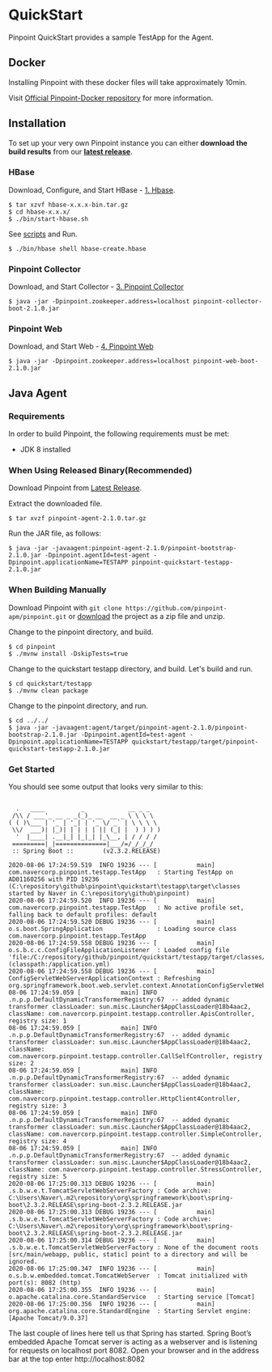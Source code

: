 # QuickStart
Pinpoint QuickStart provides a sample TestApp for the Agent.

## Docker
Installing Pinpoint with these docker files will take approximately 10min.

Visit [Official Pinpoint-Docker repository](https://github.com/pinpoint-apm/pinpoint-docker) for more information.

## Installation
To set up your very own Pinpoint instance you can either **download the build results** from our [**latest release**](https://github.com/pinpoint-apm/pinpoint/releases/latest).

### HBase
Download, Configure, and Start HBase - [1. Hbase](https://pinpoint-apm.github.io/pinpoint/installation.html#1-hbase).

~~~
$ tar xzvf hbase-x.x.x-bin.tar.gz
$ cd hbase-x.x.x/
$ ./bin/start-hbase.sh
~~~

See [scripts](https://github.com/pinpoint-apm/pinpoint/tree/master/hbase/scripts) and Run.

~~~
$ ./bin/hbase shell hbase-create.hbase
~~~

### Pinpoint Collector
Download, and Start Collector - [3. Pinpoint Collector](https://pinpoint-apm.github.io/pinpoint/installation.html#3-pinpoint-collector)

~~~
$ java -jar -Dpinpoint.zookeeper.address=localhost pinpoint-collector-boot-2.1.0.jar
~~~

### Pinpoint Web
Download, and Start Web - [4. Pinpoint Web](https://pinpoint-apm.github.io/pinpoint/installation.html#4-pinpoint-web)

~~~
$ java -jar -Dpinpoint.zookeeper.address=localhost pinpoint-web-boot-2.1.0.jar
~~~

## Java Agent

### Requirements
In order to build Pinpoint, the following requirements must be met:

* JDK 8 installed

### When Using Released Binary(Recommended) 
Download Pinpoint from [Latest Release](https://github.com/pinpoint-apm/pinpoint/releases/latest).

Extract the downloaded file.
~~~
$ tar xvzf pinpoint-agent-2.1.0.tar.gz
~~~

Run the JAR file, as follows:
~~~
$ java -jar -javaagent:pinpoint-agent-2.1.0/pinpoint-bootstrap-2.1.0.jar -Dpinpoint.agentId=test-agent -Dpinpoint.applicationName=TESTAPP pinpoint-quickstart-testapp-2.1.0.jar
~~~

### When Building Manually
Download Pinpoint with `git clone https://github.com/pinpoint-apm/pinpoint.git` or [download](https://github.com/pinpoint-apm/pinpoint/archive/master.zip) the project as a zip file and unzip.

Change to the pinpoint directory, and build.
~~~
$ cd pinpoint
$ ./mvnw install -DskipTests=true 
~~~

Change to the quickstart testapp directory, and build.
Let's build and run.
~~~
$ cd quickstart/testapp
$ ./mvnw clean package
~~~

Change to the pinpoint directory, and run.
~~~
$ cd ../../
$ java -jar -javaagent:agent/target/pinpoint-agent-2.1.0/pinpoint-bootstrap-2.1.0.jar -Dpinpoint.agentId=test-agent -Dpinpoint.applicationName=TESTAPP quickstart/testapp/target/pinpoint-quickstart-testapp-2.1.0.jar
~~~

### Get Started
You should see some output that looks very similar to this:
~~~

  .   ____          _            __ _ _
 /\\ / ___'_ __ _ _(_)_ __  __ _ \ \ \ \
( ( )\___ | '_ | '_| | '_ \/ _` | \ \ \ \
 \\/  ___)| |_)| | | | | || (_| |  ) ) ) )
  '  |____| .__|_| |_|_| |_\__, | / / / /
 =========|_|==============|___/=/_/_/_/
 :: Spring Boot ::        (v2.3.2.RELEASE)

2020-08-06 17:24:59.519  INFO 19236 --- [           main] com.navercorp.pinpoint.testapp.TestApp   : Starting TestApp on AD01160256 with PID 19236 (C:\repository\github\pinpoint\quickstart\testapp\target\classes started by Naver in C:\repository\github\pinpoint)
2020-08-06 17:24:59.520  INFO 19236 --- [           main] com.navercorp.pinpoint.testapp.TestApp   : No active profile set, falling back to default profiles: default
2020-08-06 17:24:59.520 DEBUG 19236 --- [           main] o.s.boot.SpringApplication               : Loading source class com.navercorp.pinpoint.testapp.TestApp
2020-08-06 17:24:59.558 DEBUG 19236 --- [           main] o.s.b.c.c.ConfigFileApplicationListener  : Loaded config file 'file:/C:/repository/github/pinpoint/quickstart/testapp/target/classes/application.yml' (classpath:/application.yml)
2020-08-06 17:24:59.558 DEBUG 19236 --- [           main] ConfigServletWebServerApplicationContext : Refreshing org.springframework.boot.web.servlet.context.AnnotationConfigServletWebServerApplicationContext@46185a1b
08-06 17:24:59.059 [           main] INFO  .n.p.p.DefaultDynamicTransformerRegistry:67  -- added dynamic transformer classLoader: sun.misc.Launcher$AppClassLoader@18b4aac2, className: com.navercorp.pinpoint.testapp.controller.ApisController, registry size: 1
08-06 17:24:59.059 [           main] INFO  .n.p.p.DefaultDynamicTransformerRegistry:67  -- added dynamic transformer classLoader: sun.misc.Launcher$AppClassLoader@18b4aac2, className: com.navercorp.pinpoint.testapp.controller.CallSelfController, registry size: 2
08-06 17:24:59.059 [           main] INFO  .n.p.p.DefaultDynamicTransformerRegistry:67  -- added dynamic transformer classLoader: sun.misc.Launcher$AppClassLoader@18b4aac2, className: com.navercorp.pinpoint.testapp.controller.HttpClient4Controller, registry size: 3
08-06 17:24:59.059 [           main] INFO  .n.p.p.DefaultDynamicTransformerRegistry:67  -- added dynamic transformer classLoader: sun.misc.Launcher$AppClassLoader@18b4aac2, className: com.navercorp.pinpoint.testapp.controller.SimpleController, registry size: 4
08-06 17:24:59.059 [           main] INFO  .n.p.p.DefaultDynamicTransformerRegistry:67  -- added dynamic transformer classLoader: sun.misc.Launcher$AppClassLoader@18b4aac2, className: com.navercorp.pinpoint.testapp.controller.StressController, registry size: 5
2020-08-06 17:25:00.313 DEBUG 19236 --- [           main] .s.b.w.e.t.TomcatServletWebServerFactory : Code archive: C:\Users\Naver\.m2\repository\org\springframework\boot\spring-boot\2.3.2.RELEASE\spring-boot-2.3.2.RELEASE.jar
2020-08-06 17:25:00.313 DEBUG 19236 --- [           main] .s.b.w.e.t.TomcatServletWebServerFactory : Code archive: C:\Users\Naver\.m2\repository\org\springframework\boot\spring-boot\2.3.2.RELEASE\spring-boot-2.3.2.RELEASE.jar
2020-08-06 17:25:00.314 DEBUG 19236 --- [           main] .s.b.w.e.t.TomcatServletWebServerFactory : None of the document roots [src/main/webapp, public, static] point to a directory and will be ignored.
2020-08-06 17:25:00.347  INFO 19236 --- [           main] o.s.b.w.embedded.tomcat.TomcatWebServer  : Tomcat initialized with port(s): 8082 (http)
2020-08-06 17:25:00.355  INFO 19236 --- [           main] o.apache.catalina.core.StandardService   : Starting service [Tomcat]
2020-08-06 17:25:00.356  INFO 19236 --- [           main] org.apache.catalina.core.StandardEngine  : Starting Servlet engine: [Apache Tomcat/9.0.37]
~~~

The last couple of lines here tell us that Spring has started. Spring Boot’s embedded Apache Tomcat server is acting as a webserver and is listening for requests on localhost port 8082. Open your browser and in the address bar at the top enter http://localhost:8082
 
